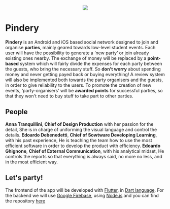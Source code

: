 <p align="center">
  <img src="https://firebasestorage.googleapis.com/v0/b/pindery-7cf58.appspot.com/o/ic_launcher.png?alt=media&token=f7abc09d-d56c-4229-b614-f3d7beca5a10"/>
</p>

# Pindery

**Pindery** is an Android and iOS based social network designed to join and organise **parties**, mainly geared towards low-level student events.
Each user will have the possibility to generate a ‘new party’ or join already existing ones nearby.
The exchange of money will be replaced by a **point-based** system which will fairly divide the expenses for each party between the guests, who bring the necessary stuff. So **don't worry** about spending money and never getting payed back or buying everything!
A review system will also be implemented both towards the party organisers and the guests, in order to give reliability to the users.
To promote the creation of new events, ‘party-organisers’ will be **awarded points** for successful parties, so that they won't need to buy stuff to take part to other parties.

## People
**Anna Tranquillini**, **Chief of Design Production** with her passion for the detail, She is in charge of uniforming the visual language and control the details.
**Edoardo Debenedetti**, **Chief of Sowtware Developing Learning**, with his past experience, He is teaching the team how to use the most efficient software in order to develop the product with efficiency.
**Edoardo Ghignone**, **Chief of External Communication**, with his analytical midset, He controls the reports so that everything is always said, no more no less, and in the most efficient way.


## Let's party!

The frontend of the app will be developed with [Flutter](https://flutter.io), in [Dart language](https://dartlang.org).
For the backend we will use [Google Firebase](https://firebase.google.com), using [Node.js](https://nodejs.org) and you can find the repository [here](https://github.com/AEEooTo/pindery-backend)
